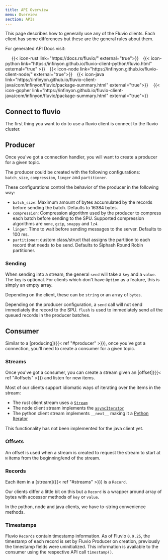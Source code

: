 ```yaml
---
title: API Overview
menu: Overview
section: APIs
---
```


This page describes how to generally use any of the Fluvio clients.  Each
client has some differences but these are the general rules about them.

For generated API Docs visit:

<div style="padding-left: 20px; display: inline">
{{< icon-rust link="https://docs.rs/fluvio/" external="true">}}
</div>

<div style="padding-left: 10px; display: inline">
{{< icon-python link="https://infinyon.github.io/fluvio-client-python/fluvio.html" external="true" >}}
</div>

<div style="padding-left: 10px; display: inline">
{{< icon-node  link="https://infinyon.github.io/fluvio-client-node/" external="true">}}
</div>

<div style="padding-left: 10px; display: inline">
{{< icon-java link="https://infinyon.github.io/fluvio-client-java/com/infinyon/fluvio/package-summary.html" external="true">}}
</div>

<div style="padding-left: 12px; display: inline">
{{< icon-gopher link="https://infinyon.github.io/fluvio-client-java/com/infinyon/fluvio/package-summary.html" external="true">}}
</div>

## Connect to fluvio

The first thing you want to do to use a fluvio client is connect to the fluvio
cluster.

## Producer

Once you've got a connection handler, you will want to create a producer for a
given topic.

The producer could be created with the following configurations: `batch_size`, `compression`, `linger` and `partitioner`.

These configurations control the behavior of the producer in the following way:

* `batch_size`: Maximum amount of bytes accumulated by the records before sending the batch. Defaults to 16384 bytes.
* `compression`: Compression algorithm used by the producer to compress each batch before sending to the SPU. Supported compression algorithms are `none`, `gzip`, `snappy` and `lz4`.
* `linger`: Time to wait before sending messages to the server. Defaults to 100 ms.
* `partitioner`: custom class/struct that assigns the partition to each record that needs to be send. Defaults to Siphash Round Robin partitioner.

### Sending

When sending into a stream, the general `send` will take a `key` and a `value`.
The `key` is optional. For clients which don't have `Option` as a feature, this
is simply an empty array.

Depending on the client, these can be `string` or an array of `bytes`.

Depending on the producer configuration, a `send` call will not send immediately the record to the SPU. `flush` is used to immediately send all the queued records in the producer batches.

## Consumer

Similar to a [producing]({{< ref "#producer" >}}), once you've got a connection, you'll need
to create a consumer for a given topic.

### Streams

Once you've got a consumer, you can create a stream given an [offset]({{< ref "#offsets" >}})
and listen for new items.

Most of our clients support idiomatic ways of iterating over the items in the stream:
* The rust client stream uses a [`Stream`]
* The node client stream implements the [`asyncIterator`]
* The python client stream implements `__next__` making it a [Python Iterator]

[`Stream`]: https://docs.rs/futures/0.3.15/futures/stream/trait.Stream.html
[`asyncIterator`]: https://developer.mozilla.org/en-US/docs/Web/JavaScript/Reference/Statements/for-await...of
[Python Iterator]: https://www.programiz.com/python-programming/iterator

This functionality has not been implemented for the java client yet.

### Offsets

An offset is used when a stream is created to request the stream to start at
`N` items from the beginning/end of the stream.

### Records

Each item in a [stream]({{< ref "#streams" >}}) is a `Record`.

Our clients differ a little bit on this but a `Record` is a wrapper around
array of bytes with accessor methods of `key` or `value`.

In the python, node and java clients, we have to-string convenience methods.

### Timestamps

Fluvio `Records` contain timestamp information. As of Fluvio `0.9.25`, the timestamp of each record is set by Fluvio Producer on creation, previously the timestamp fields were uninitialized. This information is available to the consumer using the respective API call `timestamp()`.